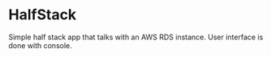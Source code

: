 # HalfStack
Simple half stack app that talks with an AWS RDS instance.  User interface is done with console.
